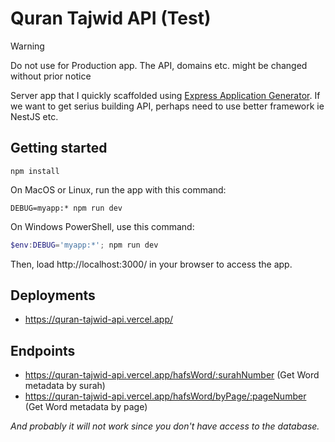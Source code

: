 # Quran Tajwid API (Test)

> [!WARNING]
> Do not use for Production app. The API, domains etc. might be changed without prior notice

Server app that I quickly scaffolded using [Express Application Generator](https://expressjs.com/en/starter/generator.html). If we want to get serius building API, perhaps need to use better framework ie NestJS etc.

## Getting started

```shell
npm install
```

On MacOS or Linux, run the app with this command:

```shell
DEBUG=myapp:* npm run dev
```

On Windows PowerShell, use this command:

```powershell
$env:DEBUG='myapp:*'; npm run dev
```

Then, load http://localhost:3000/ in your browser to access the app.

## Deployments

- https://quran-tajwid-api.vercel.app/


## Endpoints

- https://quran-tajwid-api.vercel.app/hafsWord/:surahNumber (Get Word metadata by surah)
- https://quran-tajwid-api.vercel.app/hafsWord/byPage/:pageNumber (Get Word metadata by page)

_And probably it will not work since you don't have access to the database._


